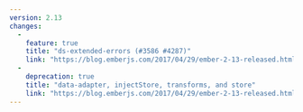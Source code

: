 ```yaml
---
version: 2.13
changes:
  -
    feature: true
    title: "ds-extended-errors (#3586 #4287)"
    link: "https://blog.emberjs.com/2017/04/29/ember-2-13-released.html"
  -
    deprecation: true
    title: "data-adapter, injectStore, transforms, and store"
    link: "https://blog.emberjs.com/2017/04/29/ember-2-13-released.html"
---
```

